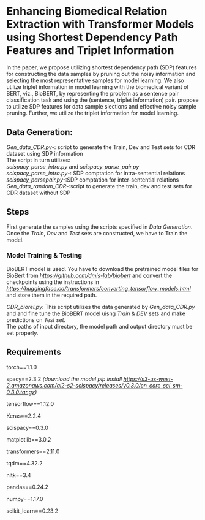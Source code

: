 # Enhancing Biomedical Relation Extraction with Transformer Models using Shortest Dependency Path Features and Triplet Information

In the paper, we propose utilizing shortest dependency path (SDP) features for constructing the data samples by pruning out the noisy information and selecting the most representative samples for model learning. We also utilize triplet information in model learning with the biomedical variant of BERT, viz., BioBERT, by representing the problem as a sentence pair classification task and using the (sentence, triplet information) pair. propose to utilize SDP features for data sample slections and effective noisy sample pruning. Further, we utilize the triplet information for model learning.

## Data Generation: 
*Gen_data_CDR.py*-: script to generate the Train, Dev and Test sets for CDR dataset using SDP information  
The script in turn utilizes:  
*scispacy_parse_intra.py* and *scispacy_parse_pair.py*  
*scispacy_parse_intra.py*-: SDP comptation for intra-sentential relations  
*scispacy_parsepair.py*-:SDP comptation for inter-sentential relations  
*Gen_data_random_CDR*-:script to generate the train, dev and test sets for CDR dataset without SDP  

## Steps 

First generate the samples using the scripts specified in *Data Generation*. Once the *Train*, *Dev* and *Test* sets are constructed, we have to Train the model.


### Model Training & Testing

BioBERT model is used. You have to download the pretrained model files for BioBert from *https://github.com/dmis-lab/biobert* and convert the checkpoints using the instructions in *https://huggingface.co/transformers/converting_tensorflow_models.html* and store them in the required path. 

*CDR_biorel.py*: This script utilizes the data generated by *Gen_data_CDR.py* and and fine tune the BioBERT model uisng *Train* & *DEV* sets and make predictions on *Test set*.  
The paths of input directory, the model path and output directory must be set properly. 




## Requirements
torch==1.1.0

spacy==2.3.2 *(download the model pip install https://s3-us-west-2.amazonaws.com/ai2-s2-scispacy/releases/v0.3.0/en_core_sci_sm-0.3.0.tar.gz)*

tensorflow==1.12.0

Keras==2.2.4

scispacy==0.3.0

matplotlib==3.0.2

transformers==2.11.0

tqdm==4.32.2

nltk==3.4

pandas==0.24.2

numpy==1.17.0

scikit_learn==0.23.2


